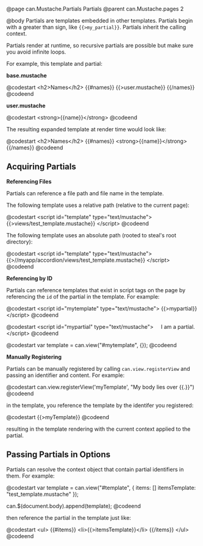 @page can.Mustache.Partials Partials
@parent can.Mustache.pages 2

@body
Partials are templates embedded in other templates.  Partials begin with a greater than sign, like `{{>my_partial}}`.  Partials inherit the calling context.  

Partials render at runtime, so recursive partials are possible but make sure you avoid infinite loops.

For example, this template and partial:

__base.mustache__

@codestart
&lt;h2>Names&lt;/h2>
{{#names}}
	{{>user.mustache}}
{{/names}}
@codeend

__user.mustache__

@codestart
&lt;strong>{{name}}&lt;/strong>
@codeend

The resulting expanded template at render time would look like:

@codestart
&lt;h2>Names&lt;/h2>
{{#names}}
	&lt;strong>{{name}}&lt;/strong>
{{/names}}
@codeend

## Acquiring Partials

__Referencing Files__

Partials can reference a file path and file name in the template.

The following template uses a relative path (relative to the current page):

@codestart
&lt;script id="template" type="text/mustache">
	{{>views/test_template.mustache}}
&lt;/script>
@codeend

The following template uses an absolute path (rooted to steal's root directory):

@codestart
&lt;script id="template" type="text/mustache">
	{{>//myapp/accordion/views/test_template.mustache}}
&lt;/script>
@codeend

__Referencing by ID__

Partials can reference templates that exist in script tags on the page by 
referencing the `id` of the partial in the template.  For example:

@codestart
&lt;script id="mytemplate" type="text/mustache">
	{{>mypartial}}
&lt;/script>
@codeend

@codestart
&lt;script id="mypartial" type="text/mustache">
   	I am a partial.
&lt;/script>
@codeend

@codestart
var template = can.view("#mytemplate", {});
@codeend

__Manually Registering__

Partials can be manually registered by calling `can.view.registerView` 
and passing an identifier and content.  For example:

@codestart
can.view.registerView('myTemplate', "My body lies over {{.}}")
@codeend

in the template, you reference the template by the identifer you registered:

@codestart
{{>myTemplate}}
@codeend

resulting in the template rendering with the current context applied to the partial.

## Passing Partials in Options

Partials can resolve the context object that contain partial identifiers in them.
For example:

@codestart
var template = can.view("#template", { 
	items: []
	itemsTemplate: "test_template.mustache" 
});

can.$(document.body).append(template);
@codeend

then reference the partial in the template just like:

@codestart
&lt;ul>
{{#items}}
	&lt;li>{{>itemsTemplate}}&lt;/li>
{{/items}}
&lt;/ul>
@codeend
